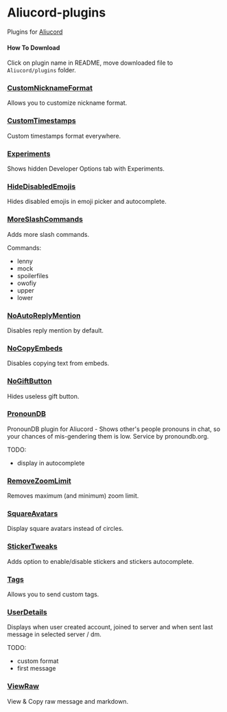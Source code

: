 # Aliucord-plugins
Plugins for [Aliucord](https://github.com/Aliucord)

#### How To Download
Click on plugin name in README, move downloaded file to `Aliucord/plugins` folder.

### [CustomNicknameFormat](https://github.com/Juby210/Aliucord-plugins/raw/builds/CustomNicknameFormat.zip)
Allows you to customize nickname format.

### [CustomTimestamps](https://github.com/Juby210/Aliucord-plugins/raw/builds/CustomTimestamps.zip)
Custom timestamps format everywhere.

### [Experiments](https://github.com/Juby210/Aliucord-plugins/raw/builds/Experiments.zip)
Shows hidden Developer Options tab with Experiments.

### [HideDisabledEmojis](https://github.com/Juby210/Aliucord-plugins/raw/builds/HideDisabledEmojis.zip)
Hides disabled emojis in emoji picker and autocomplete.

### [MoreSlashCommands](https://github.com/Juby210/Aliucord-plugins/raw/builds/MoreSlashCommands.zip)
Adds more slash commands.

Commands:
- lenny
- mock
- spoilerfiles
- owofiy
- upper
- lower

### [NoAutoReplyMention](https://github.com/Juby210/Aliucord-plugins/raw/builds/NoAutoReplyMention.zip)
Disables reply mention by default.

### [NoCopyEmbeds](https://github.com/Juby210/Aliucord-plugins/raw/builds/NoCopyEmbeds.zip)
Disables copying text from embeds.

### [NoGiftButton](https://github.com/Juby210/Aliucord-plugins/raw/builds/NoGiftButton.zip)
Hides useless gift button.

### [PronounDB](https://github.com/Juby210/Aliucord-plugins/raw/builds/PronounDB.zip)
PronounDB plugin for Aliucord - Shows other's people pronouns in chat, so your chances of mis-gendering them is low. Service by pronoundb.org.

TODO:
- display in autocomplete

### [RemoveZoomLimit](https://github.com/Juby210/Aliucord-plugins/raw/builds/RemoveZoomLimit.zip)
Removes maximum (and minimum) zoom limit.

### [SquareAvatars](https://github.com/Juby210/Aliucord-plugins/raw/builds/SquareAvatars.zip)
Display square avatars instead of circles.

### [StickerTweaks](https://github.com/Juby210/Aliucord-plugins/raw/builds/StickerTweaks.zip)
Adds option to enable/disable stickers and stickers autocomplete.

### [Tags](https://github.com/Juby210/Aliucord-plugins/raw/builds/Tags.zip)
Allows you to send custom tags.

### [UserDetails](https://github.com/Juby210/Aliucord-plugins/raw/builds/UserDetails.zip)
Displays when user created account, joined to server and when sent last message in selected server / dm.

TODO:
- custom format
- first message

### [ViewRaw](https://github.com/Juby210/Aliucord-plugins/raw/builds/ViewRaw.zip)
View & Copy raw message and markdown.
